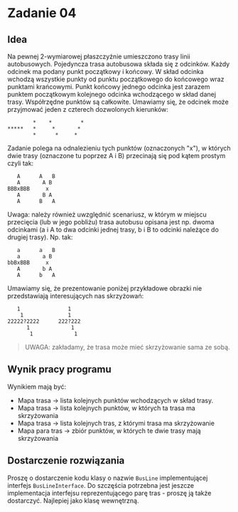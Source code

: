 # Zadanie 04

## Idea

Na pewnej 2-wymiarowej płaszczyźnie umieszczono trasy linii autobusowych. Pojedyncza trasa autobusowa składa się z odcinków. Każdy odcinek ma podany punkt początkowy i końcowy. W skład odcinka wchodzą wszystkie punkty od punktu początkowego do końcowego wraz punktami krańcowymi. Punkt końcowy jednego odcinka jest zarazem punktem początkowym kolejnego odcinka wchodzącego w skład danej trasy. Współrzędne punktów są całkowite. Umawiamy się, że odcinek może przyjmować jeden z czterech dozwolonych kierunków:

```text
        *    *         *
*****   *     *       *
        *      *     *
```

Zadanie polega na odnalezieniu tych punktów (oznaczonych "x"), w których dwie trasy (oznaczone tu poprzez A i B) przecinają się pod kątem prostym czyli tak:

```text
   A      A   B
   A       A B 
BBBxBBB     x
   A       B A
   A      B   A
```

Uwaga: należy również uwzględnić scenariusz, w którym w miejscu przecięcia (lub w jego pobliżu) trasa autobusu opisana jest np. dwoma odcinkami (a i A to dwa odcinki jednej trasy, b i B to odcinki należące do drugiej trasy). Np. tak:

```text
   a      a   B
   a       a B 
bbBxBBB     x
   A       b A
   A      b   A
```

Umawiamy się, że prezentowanie poniżej przykładowe obrazki nie przedstawiają interesujących nas skrzyżowań:

```text
   1               1
    1              1
22222?2222      222?222
      1             1 
       1             1 
```

> UWAGA: zakładamy, że trasa może mieć skrzyżowanie sama ze sobą.

## Wynik pracy programu

Wynikiem mają być:

- Mapa trasa -> lista kolejnych punktów wchodzących w skład trasy.
- Mapa trasa -> lista kolejnych punktów, w których ta trasa ma skrzyżowania
- Mapa trasa -> lista kolejnych tras, z którymi trasa ma skrzyżowanie
- Mapa para tras -> zbiór punktów, w których te dwie trasy mają skrzyżowania

## Dostarczenie rozwiązania

Proszę o dostarczenie kodu klasy o nazwie `BusLine` implementującej interfejs `BusLineInterface`. Do szczęścia potrzebna jest jeszcze implementacja interfejsu reprezentującego parę tras - proszę ją także dostarczyć. Najlepiej jako klasę wewnętrzną.